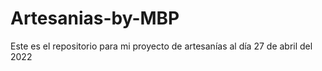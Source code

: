 # Artesanias-by-MBP
Este es el repositorio para mi proyecto de artesanías al día 27 de abril del 2022
